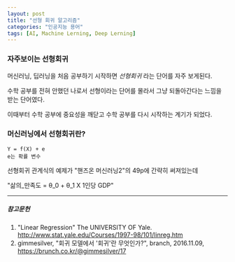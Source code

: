```yaml
---
layout: post
title: "선형 회귀 알고리즘"
categories: "인공지능 용어"
tags: [AI, Machine Lerning, Deep Lerning]
---
```


### 자주보이는 선형회귀

머신러닝, 딥러닝을 처음 공부하기 시작하면 *선형회귀* 라는 단어를 자주 보게된다.

수학 공부를 전혀 안했던 나로서 선형이라는 단어를 몰라서 그냥 되돌아간다는 느낌을 받는 단어였다.

이때부터 수학 공부에 중요성을 깨닫고 수학 공부를 다시 시작하는 계기가 되었다.

### 머신러닝에서 선형회귀란?
```관계식
Y = f(X) + e
e는 확률 변수
```

선형회귀 관계식의 예제가 "핸즈온 머신러닝2"의 49p에 간략히 써져있는데

"삶의_만족도 = θ_0 + θ_1 X 1인당 GDP"


---

##### 참고문헌

1) "Linear Regression" The UNIVERSITY OF Yale. http://www.stat.yale.edu/Courses/1997-98/101/linreg.htm
2) gimmesilver, "회귀 모델에서 '회귀'란 무엇인가?", branch, 2016.11.09, https://brunch.co.kr/@gimmesilver/17
